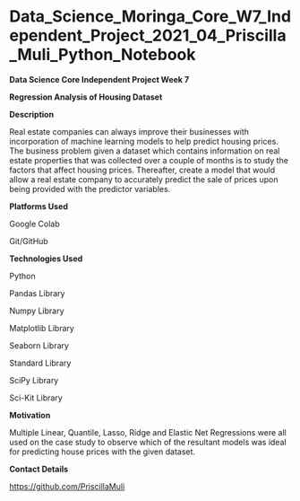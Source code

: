 # Data_Science_Moringa_Core_W7_Independent_Project_2021_04_Priscilla_Muli_Python_Notebook


**Data Science Core Independent Project Week 7**

**Regression Analysis of Housing Dataset**

**Description**


Real estate companies can always improve their businesses with incorporation of machine learning models to help predict housing prices. The business problem given a dataset which contains information on real estate properties that was collected over a couple of months is to study the factors that affect housing prices. Thereafter, create a model that would allow a real estate company to accurately predict the sale of prices upon being provided with the predictor variables.

**Platforms Used**

Google Colab

Git/GitHub

**Technologies Used**

Python

Pandas Library

Numpy Library

Matplotlib Library

Seaborn Library

Standard Library

SciPy Library

Sci-Kit Library

**Motivation**

Multiple Linear, Quantile, Lasso, Ridge and Elastic Net Regressions were all used on the case study to observe which of the resultant models was ideal for predicting house prices with the given dataset.

**Contact Details**

https://github.com/PriscillaMuli
